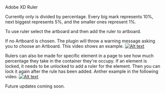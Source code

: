 Adobe XD Ruler

Currently only is divided by percentage. Every big mark represents 10%, next biggest represents 5%, and the smaller ones represent 1%.

To use ruler select the artboard and then add the ruler to artboard.

If no Artboard is chosen. The plugin will throw a warning message asking you to choose an Artboard. This video shows an example.
[![Alt text](https://img.youtube.com/vi/R0Rhnuvwx48/0.jpg)](https://www.youtube.com/watch?v=R0Rhnuvwx48)

Rulers can also be made for specific element in a page to see how much percentage they take in the container they're occupy. If an element is locked, it needs to be unlocked to add a ruler for the element. Then you can lock it again after the rule has been added. Anther example in the following video.
[![Alt text](https://img.youtube.com/vi/NQsUeq5IRbM/0.jpg)](https://www.youtube.com/watch?v=NQsUeq5IRbM)


Future updates coming soon.
